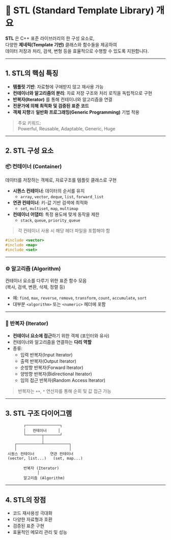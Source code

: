 # 📌 STL (Standard Template Library) 개요

**STL** 은 C++ 표준 라이브러리의 한 구성 요소로,  
다양한 **제네릭(Template 기반)** 클래스와 함수들을 제공하여  
데이터 저장과 처리, 검색, 변형 등을 효율적으로 수행할 수 있도록 지원합니다.

---

## 1. STL의 핵심 특징
- **템플릿 기반**: 자료형에 구애받지 않고 재사용 가능
- **컨테이너와 알고리즘의 분리**: 자료 저장 구조와 처리 로직을 독립적으로 구현
- **반복자(Iterator)** 를 통해 컨테이너와 알고리즘을 연결
- **전문가에 의해 최적화 및 검증된 표준 코드**
- **객체 지향**과 **일반화 프로그래밍(Generic Programming)** 기법 적용

> 주요 키워드:  
> Powerful, Reusable, Adaptable, Generic, Huge

---

## 2. STL 구성 요소

### 📦 컨테이너 (Container)
데이터를 저장하는 객체로, 자료구조를 템플릿 클래스로 구현  

- **시퀀스 컨테이너**: 데이터의 순서를 유지
  - `array`, `vector`, `deque`, `list`, `forward_list`
- **연관 컨테이너**: 키-값 기반 검색에 최적화
  - `set`, `multiset`, `map`, `multimap`
- **컨테이너 어댑터**: 특정 용도에 맞게 동작을 제한
  - `stack`, `queue`, `priority_queue`

> 각 컨테이너 사용 시 해당 헤더 파일을 포함해야 함

```cpp
#include <vector>
#include <map>
#include <set>
```

---

### ⚙ 알고리즘 (Algorithm)
컨테이너 요소를 다루기 위한 표준 함수 모음  
(복사, 검색, 변환, 삭제, 정렬 등)
- 예: `find`, `max`, `reverse`, `remove`, `transform`, `count`, `accumulate`, `sort`  
- 대부분 `<algorithm>` 또는 `<numeric>` 헤더에 포함

---

### 🔁 반복자 (Iterator)
- **컨테이너 요소에 접근**하기 위한 객체 (포인터와 유사)
- 컨테이너와 알고리즘을 연결하는 **다리 역할**
- 종류:
  - 입력 반복자(Input Iterator)
  - 출력 반복자(Output Iterator)
  - 순방향 반복자(Forward Iterator)
  - 양방향 반복자(Bidirectional Iterator)
  - 임의 접근 반복자(Random Access Iterator)

> 반복자는 `++`, `*` 연산자를 통해 순회 및 값 접근 가능

---

## 3. STL 구조 다이어그램

```plaintext
        ┌───────────────┐
        │   컨테이너     │
        └───────┬───────┘
                │
    ┌───────────┴───────────┐
    │                       │
 시퀀스 컨테이너       연관 컨테이너
 (vector, list...)   (set, map...)

        반복자 (Iterator)
              │
        알고리즘 (Algorithm)
```

---

## 4. STL의 장점
- 코드 재사용성 극대화
- 다양한 자료형과 호환
- 검증된 표준 구현
- 효율적인 메모리 관리 및 성능
